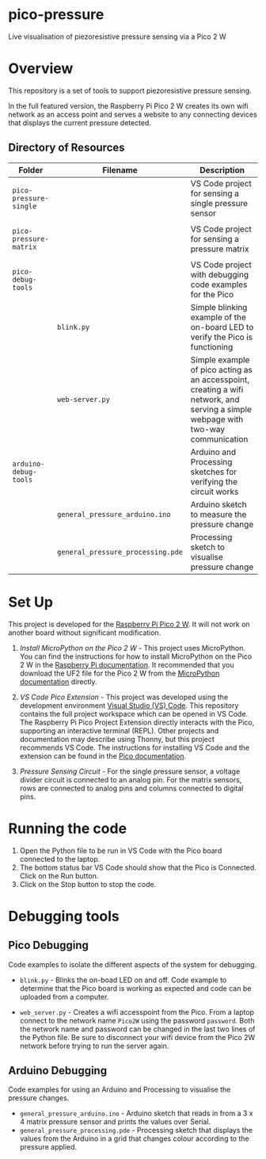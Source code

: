 # pico-pressure
Live visualisation of piezoresistive pressure sensing via a Pico 2 W

# Overview
This repository is a set of tools to support piezoresistive pressure sensing. 

In the full featured version, the Raspberry Pi Pico 2 W creates its own wifi network as an access point and serves a website to any connecting devices that displays the current pressure detected.


## Directory of Resources
| Folder | Filename | Description |
| ----------- | - |----------- |
| `pico-pressure-single` |  | VS Code project for sensing a single pressure sensor |
|                      | | |
| `pico-pressure-matrix` |  | VS Code project for sensing a pressure matrix |
|                      | | |
| `pico-debug-tools` |  | VS Code project with debugging code examples for the Pico |
|    | `blink.py` | Simple blinking example of the on-board LED to verify the Pico is functioning |
|    | `web-server.py` | Simple example of pico acting as an accesspoint, creating a wifi network, and serving a simple webpage with two-way communication |
| `arduino-debug-tools` | | Arduino and Processing sketches for verifying the circuit works |
|    | `general_pressure_arduino.ino` | Arduino sketch to measure the pressure change |
|    | `general_pressure_processing.pde` | Processing sketch to visualise pressure change |

# Set Up
This project is developed for the [Raspberry Pi Pico 2 W](https://www.raspberrypi.com/products/raspberry-pi-pico-2/). It will not work on another board without significant modification.

1. *Install MicroPython on the Pico 2 W -* This project uses MicroPython. You can find the instructions for how to install MicroPython on the Pico 2 W in the [Raspberry Pi documentation](https://www.raspberrypi.com/documentation/microcontrollers/micropython.html#what-is-micropython). It recommended that you download the UF2 file for the Pico 2 W from the [MicroPython documentation](https://micropython.org/download/RPI_PICO2_W/) directly.

2. *VS Code Pico Extension -* This project was developed using the development environment [Visual Studio (VS) Code](https://visualstudio.microsoft.com/). This repository contains the full project workspace which can be opened in VS Code. The Raspberry Pi Pico Project Extension directly interacts with the Pico, supporting an interactive terminal (REPL). Other projects and documentation may describe using Thonny, but this project recommends VS Code. The instructions for installing VS Code and the extension can be found in the [Pico documentation](https://datasheets.raspberrypi.com/pico/getting-started-with-pico.pdf).

3. *Pressure Sensing Circuit -* For the single pressure sensor, a voltage divider circuit is connected to an analog pin. For the matrix sensors, rows are connected to analog pins and columns connected to digital pins.

# Running the code
1. Open the Python file to be run in VS Code with the Pico board connected to the laptop. 
2. The bottom status bar VS Code should show that the Pico is Connected. Click on the Run button.
3. Click on the Stop button to stop the code. 


# Debugging tools
## Pico Debugging
Code examples to isolate the different aspects of the system for debugging.
* `blink.py` - Blinks the on-boad LED on and off. Code example to determine that the Pico board is working as expected and code can be uploaded from a computer.

* `web_server.py` - Creates a wifi accesspoint from the Pico. From a laptop connect to the network name `Pico2W` using the password `password`. Both the network name and password can be changed in the last two lines of the Python file. Be sure to disconnect your wifi device from the Pico 2W network before trying to run the server again.

## Arduino Debugging
Code examples for using an Arduino and Processing to visualise the pressure changes.
* `general_pressure_arduino.ino` - Arduino sketch that reads in from a 3 x 4 matrix pressure sensor and prints the values over Serial.
* `general_pressure_processing.pde` - Processing sketch that displays the values from the Arduino in a grid that changes colour according to the pressure applied.